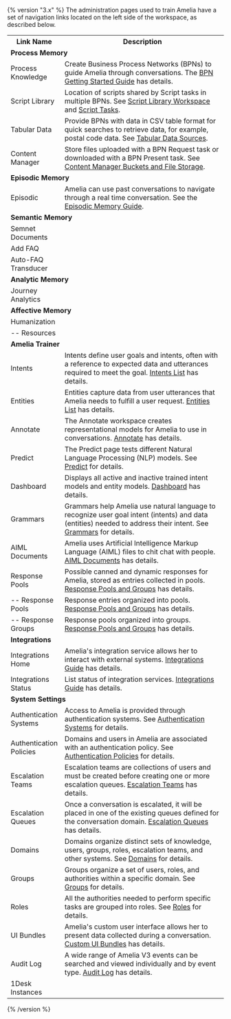 {% version "3.x" %}
The administration pages used to train Amelia have a set of navigation links located on the left side of the workspace, as described below.
<table class="wrapped relative-table confluenceTable" style="width: 100.0%;">
<colgroup>
<col style="width: 18%" />
<col style="width: 81%" />
</colgroup>
<tbody>
<tr class="header">
<th class="confluenceTh">Link Name</th>
<th class="confluenceTh">Description</th>
</tr>
&#10;<tr class="odd">
<td colspan="2" class="confluenceTd"><strong>Process Memory</strong></td>
</tr>
<tr class="even">
<td class="confluenceTd">Process Knowledge</td>
<td class="confluenceTd">Create Business Process Networks (BPNs) to guide Amelia through conversations. The <a href="BPN%20Getting%20Started%20Guide">BPN Getting Started Guide</a> has details.</td>
</tr>
<tr class="odd">
<td class="confluenceTd">Script Library</td>
<td class="confluenceTd">Location of scripts shared by Script tasks in multiple BPNs. See <a href="https://docs.ipsoft.com/display/AmeliaDocsV36/Script+Tasks#ScriptTasks-ScriptLibraryWorkspace">Script Library Workspace</a> and <a href="Script%20Tasks">Script Tasks</a>.</td>
</tr>
<tr class="even">
<td class="confluenceTd">Tabular Data</td>
<td class="confluenceTd">Provide BPNs with data in CSV table format for quick searches to retrieve data, for example, postal code data. See <a href="https://docs.ipsoft.com/display/AmeliaDocsV36/Script+Tasks#ScriptTasks-TabularDataTabularDataSources">Tabular Data Sources</a>.</td>
</tr>
<tr class="odd">
<td class="confluenceTd">Content Manager</td>
<td class="confluenceTd">Store files uploaded with a BPN Request task or downloaded with a BPN Present task. See <a href="https://docs.ipsoft.com/display/AmeliaDocsV36/BPN+Tasks#BPNTasks-ContentManagerBucketsandFileStorage">Content Manager Buckets and File Storage</a>.</td>
</tr>
<tr class="even">
<td colspan="2" class="confluenceTd"><strong>Episodic Memory</strong></td>
</tr>
<tr class="odd">
<td class="confluenceTd">Episodic</td>
<td class="confluenceTd">Amelia can use past conversations to navigate through a real time conversation. See the <a href="Episodic%20Memory%20Guide">Episodic Memory Guide</a>.</td>
</tr>
<tr class="even">
<td colspan="2" class="confluenceTd"><strong>Semantic Memory</strong></td>
</tr>
<tr class="odd">
<td class="confluenceTd">Semnet Documents</td>
<td class="confluenceTd"><br />
</td>
</tr>
<tr class="even">
<td class="confluenceTd">Add FAQ</td>
<td class="confluenceTd"><br />
</td>
</tr>
<tr class="odd">
<td class="confluenceTd">Auto-FAQ Transducer</td>
<td class="confluenceTd"><br />
</td>
</tr>
<tr class="even">
<td colspan="2" class="confluenceTd"><strong>Analytic Memory</strong></td>
</tr>
<tr class="odd">
<td class="confluenceTd">Journey Analytics</td>
<td class="confluenceTd"><br />
</td>
</tr>
<tr class="even">
<td colspan="2" class="confluenceTd"><strong>Affective Memory</strong></td>
</tr>
<tr class="odd">
<td class="confluenceTd">Humanization</td>
<td class="confluenceTd"><br />
</td>
</tr>
<tr class="even">
<td class="confluenceTd">-- Resources</td>
<td class="confluenceTd"><br />
</td>
</tr>
<tr class="odd">
<td colspan="2" class="confluenceTd"><strong>Amelia Trainer</strong></td>
</tr>
<tr class="even">
<td class="confluenceTd">Intents</td>
<td class="confluenceTd">Intents define user goals and intents, often with a reference to expected data and utterances required to meet the goal. <a href="Intents%20List">Intents List</a> has details.</td>
</tr>
<tr class="odd">
<td class="confluenceTd">Entities</td>
<td class="confluenceTd">Entities capture data from user utterances that Amelia needs to fulfill a user request. <a href="Entities%20List">Entities List</a> has details.</td>
</tr>
<tr class="even">
<td class="confluenceTd">Annotate</td>
<td class="confluenceTd">The Annotate workspace creates representational models for Amelia to use in conversations. <a href="Annotate">Annotate</a> has details.</td>
</tr>
<tr class="odd">
<td class="confluenceTd">Predict</td>
<td class="confluenceTd">The Predict page tests different Natural Language Processing (NLP) models. See <a href="Predict">Predict</a> for details.</td>
</tr>
<tr class="even">
<td class="confluenceTd">Dashboard</td>
<td class="confluenceTd">Displays all active and inactive trained intent models and entity models. <a href="Dashboard">Dashboard</a> has details.</td>
</tr>
<tr class="odd">
<td class="confluenceTd">Grammars</td>
<td class="confluenceTd">Grammars help Amelia use natural language to recognize user goal intent (intents) and data (entities) needed to address their intent. See <a href="Grammars">Grammars</a> for details.</td>
</tr>
<tr class="even">
<td class="confluenceTd">AIML Documents</td>
<td class="confluenceTd">Amelia uses Artificial Intelligence Markup Language (AIML) files to chit chat with people. <a href="AIML%20Documents">AIML Documents</a> has details.</td>
</tr>
<tr class="odd">
<td class="confluenceTd">Response Pools</td>
<td class="confluenceTd">Possible canned and dynamic responses for Amelia, stored as entries collected in pools. <a href="Response%20Pools%20and%20Groups">Response Pools and Groups</a> has details.</td>
</tr>
<tr class="even">
<td class="confluenceTd">-- Response Pools</td>
<td class="confluenceTd">Response entries organized into pools. <a href="Response%20Pools%20and%20Groups">Response Pools and Groups</a> has details.</td>
</tr>
<tr class="odd">
<td class="confluenceTd">-- Response Groups</td>
<td class="confluenceTd">Response pools organized into groups. <a href="Response%20Pools%20and%20Groups">Response Pools and Groups</a> has details.</td>
</tr>
<tr class="even">
<td colspan="2" class="confluenceTd"><strong>Integrations</strong></td>
</tr>
<tr class="odd">
<td class="confluenceTd">Integrations Home</td>
<td class="confluenceTd">Amelia's integration service allows her to interact with external systems. <a href="Integrations%20Guide">Integrations Guide</a> has details.</td>
</tr>
<tr class="even">
<td class="confluenceTd">Integrations Status</td>
<td class="confluenceTd">List status of integration services. <a href="Integrations%20Guide">Integrations Guide</a> has details.</td>
</tr>
<tr class="odd">
<td colspan="2" class="confluenceTd"><strong>System Settings</strong></td>
</tr>
<tr class="even">
<td class="confluenceTd">Authentication Systems</td>
<td class="confluenceTd">Access to Amelia is provided through authentication systems. See <a href="Authentication%20Systems">Authentication Systems</a> for details.</td>
</tr>
<tr class="odd">
<td class="confluenceTd">Authentication Policies</td>
<td class="confluenceTd">Domains and users in Amelia are associated with an authentication policy. See <a href="Authentication%20Policies">Authentication Policies</a> for details.</td>
</tr>
<tr class="even">
<td class="confluenceTd">Escalation Teams</td>
<td class="confluenceTd">Escalation teams are collections of users and must be created before creating one or more escalation queues. <a href="Escalation%20Teams">Escalation Teams</a> has details.</td>
</tr>
<tr class="odd">
<td class="confluenceTd">Escalation Queues</td>
<td class="confluenceTd">Once a conversation is escalated, it will be placed in one of the existing queues defined for the conversation domain. <a href="Escalation%20Queues">Escalation Queues</a> has details.</td>
</tr>
<tr class="even">
<td class="confluenceTd">Domains</td>
<td class="confluenceTd">Domains organize distinct sets of knowledge, users, groups, roles, escalation teams, and other systems. See <a href="Domains">Domains</a> for details.</td>
</tr>
<tr class="odd">
<td class="confluenceTd">Groups</td>
<td class="confluenceTd">Groups organize a set of users, roles, and authorities within a specific domain. See <a href="Groups">Groups</a> for details.</td>
</tr>
<tr class="even">
<td class="confluenceTd">Roles</td>
<td class="confluenceTd">All the authorities needed to perform specific tasks are grouped into roles. See <a href="Roles">Roles</a> for details.</td>
</tr>
<tr class="odd">
<td class="confluenceTd">UI Bundles</td>
<td class="confluenceTd">Amelia's custom user interface allows her to present data collected during a conversation. <a href="Custom%20UI%20Bundles">Custom UI Bundles</a> has details.</td>
</tr>
<tr class="even">
<td class="confluenceTd">Audit Log</td>
<td class="confluenceTd">A wide range of Amelia V3 events can be searched and viewed individually and by event type. <a href="Audit%20Log">Audit Log</a> has details.</td>
</tr>
<tr class="odd">
<td class="confluenceTd">1Desk Instances</td>
<td class="confluenceTd"><br />
</td>
</tr>
</tbody>
</table>
{% /version %}
